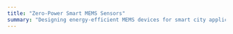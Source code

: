 ```yaml
---
title: "Zero-Power Smart MEMS Sensors"
summary: "Designing energy-efficient MEMS devices for smart city applications."
---
```

